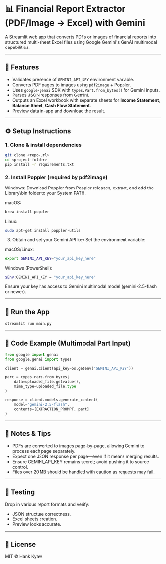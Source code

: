 # 📊 Financial Report Extractor (PDF/Image → Excel) with Gemini

A Streamlit web app that converts PDFs or images of financial reports into structured multi-sheet Excel files using Google Gemini's GenAI multimodal capabilities.

---

## 🔧 Features

- Validates presence of `GEMINI_API_KEY` environment variable.
- Converts PDF pages to images using `pdf2image` + Poppler.
- Uses `google-genai` SDK with `types.Part.from_bytes()` for Gemini inputs.
- Parses JSON responses from Gemini.
- Outputs an Excel workbook with separate sheets for **Income Statement**, **Balance Sheet**, **Cash Flow Statement**.
- Preview data in-app and download the result.

---

## ⚙️ Setup Instructions

### 1. Clone & install dependencies
```bash
git clone <repo-url>
cd <project-folder>
pip install -r requirements.txt
```

### 2. Install Poppler (required by pdf2image)
Windows:
Download Poppler from Poppler releases, extract, and add the Library\bin folder to your System PATH.

macOS:
```bash
brew install poppler
```

Linux:
```bash
sudo apt-get install poppler-utils
```

3. Obtain and set your Gemini API key
Set the environment variable:

macOS/Linux:
```bash
export GEMINI_API_KEY="your_api_key_here"
```

Windows (PowerShell):
```bash
$Env:GEMINI_API_KEY = "your_api_key_here"
```

Ensure your key has access to Gemini multimodal model (gemini-2.5-flash or newer).

---

## 🚀 Run the App

```bash
streamlit run main.py
```

---

## 🧩 Code Example (Multimodal Part Input)

```python
from google import genai
from google.genai import types

client = genai.Client(api_key=os.getenv("GEMINI_API_KEY"))

part = types.Part.from_bytes(
    data=uploaded_file.getvalue(),
    mime_type=uploaded_file.type
)

response = client.models.generate_content(
    model="gemini-2.5-flash",
    contents=[EXTRACTION_PROMPT, part]
)
```

---

## 📌 Notes & Tips

- PDFs are converted to images page-by-page, allowing Gemini to process each page separately.
- Expect one JSON response per page—even if it means merging results.
- Ensure GEMINI_API_KEY remains secret; avoid pushing it to source control.
- Files over 20 MB should be handled with caution as requests may fail.

---

## 🧪 Testing

Drop in various report formats and verify:

- JSON structure correctness.
- Excel sheets creation.
- Preview looks accurate.

---

## 📖 License

MIT © Hank Kyaw